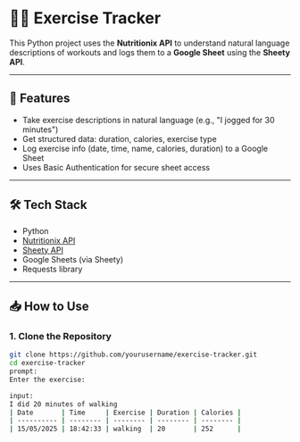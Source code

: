 # 🏋️‍♀️ Exercise Tracker

This Python project uses the **Nutritionix API** to understand natural language descriptions of workouts and logs them to a **Google Sheet** using the **Sheety API**.

---

## 🚀 Features

- Take exercise descriptions in natural language (e.g., "I jogged for 30 minutes")
- Get structured data: duration, calories, exercise type
- Log exercise info (date, time, name, calories, duration) to a Google Sheet
- Uses Basic Authentication for secure sheet access

---

## 🛠️ Tech Stack

- Python
- [Nutritionix API](https://developer.nutritionix.com/docs/v2)
- [Sheety API](https://sheety.co)
- Google Sheets (via Sheety)
- Requests library

---

## 📥 How to Use

### 1. Clone the Repository
```bash
git clone https://github.com/yourusername/exercise-tracker.git
cd exercise-tracker
prompt:
Enter the exercise:

input:
I did 20 minutes of walking
| Date       | Time     | Exercise | Duration | Calories |
| ---------- | -------- | -------- | -------- | -------- |
| 15/05/2025 | 18:42:33 | walking  | 20       | 252      |


